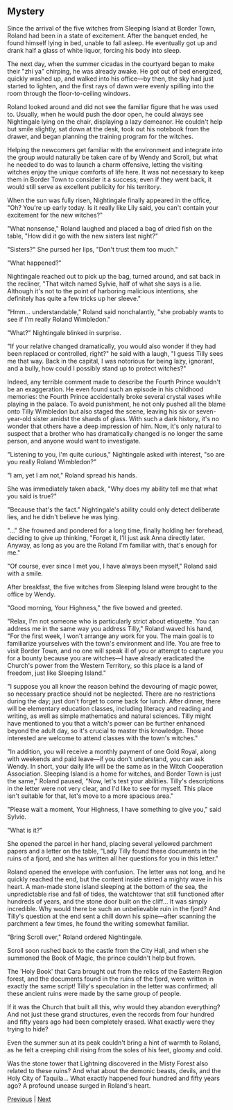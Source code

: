 ## Mystery
Since the arrival of the five witches from Sleeping Island at Border Town, Roland had been in a state of excitement. After the banquet ended, he found himself lying in bed, unable to fall asleep. He eventually got up and drank half a glass of white liquor, forcing his body into sleep.



The next day, when the summer cicadas in the courtyard began to make their "zhi ya" chirping, he was already awake. He got out of bed energized, quickly washed up, and walked into his office—by then, the sky had just started to lighten, and the first rays of dawn were evenly spilling into the room through the floor-to-ceiling windows.



Roland looked around and did not see the familiar figure that he was used to. Usually, when he would push the door open, he could always see Nightingale lying on the chair, displaying a lazy demeanor. He couldn't help but smile slightly, sat down at the desk, took out his notebook from the drawer, and began planning the training program for the witches.



Helping the newcomers get familiar with the environment and integrate into the group would naturally be taken care of by Wendy and Scroll, but what he needed to do was to launch a charm offensive, letting the visiting witches enjoy the unique comforts of life here. It was not necessary to keep them in Border Town to consider it a success; even if they went back, it would still serve as excellent publicity for his territory.



When the sun was fully risen, Nightingale finally appeared in the office, "Oh? You're up early today. Is it really like Lily said, you can't contain your excitement for the new witches?"



"What nonsense," Roland laughed and placed a bag of dried fish on the table, "How did it go with the new sisters last night?"



"Sisters?" She pursed her lips, "Don't trust them too much."



"What happened?"



Nightingale reached out to pick up the bag, turned around, and sat back in the recliner, "That witch named Sylvie, half of what she says is a lie. Although it's not to the point of harboring malicious intentions, she definitely has quite a few tricks up her sleeve."



"Hmm... understandable," Roland said nonchalantly, "she probably wants to see if I'm really Roland Wimbledon."

"What?" Nightingale blinked in surprise.

"If your relative changed dramatically, you would also wonder if they had been replaced or controlled, right?" he said with a laugh, "I guess Tilly sees me that way. Back in the capital, I was notorious for being lazy, ignorant, and a bully, how could I possibly stand up to protect witches?"

Indeed, any terrible comment made to describe the Fourth Prince wouldn't be an exaggeration. He even found such an episode in his childhood memories: the Fourth Prince accidentally broke several crystal vases while playing in the palace. To avoid punishment, he not only pushed all the blame onto Tilly Wimbledon but also staged the scene, leaving his six or seven-year-old sister amidst the shards of glass. With such a dark history, it's no wonder that others have a deep impression of him. Now, it's only natural to suspect that a brother who has dramatically changed is no longer the same person, and anyone would want to investigate.

"Listening to you, I'm quite curious," Nightingale asked with interest, "so are you really Roland Wimbledon?"

"I am, yet I am not," Roland spread his hands.

She was immediately taken aback, "Why does my ability tell me that what you said is true?"

"Because that's the fact." Nightingale's ability could only detect deliberate lies, and he didn't believe he was lying.

"..." She frowned and pondered for a long time, finally holding her forehead, deciding to give up thinking, "Forget it, I'll just ask Anna directly later. Anyway, as long as you are the Roland I'm familiar with, that's enough for me."



"Of course, ever since I met you, I have always been myself," Roland said with a smile.



After breakfast, the five witches from Sleeping Island were brought to the office by Wendy.



"Good morning, Your Highness," the five bowed and greeted.



"Relax, I'm not someone who is particularly strict about etiquette. You can address me in the same way you address Tilly," Roland waved his hand, "For the first week, I won't arrange any work for you. The main goal is to familiarize yourselves with the town's environment and life. You are free to visit Border Town, and no one will speak ill of you or attempt to capture you for a bounty because you are witches—I have already eradicated the Church's power from the Western Territory, so this place is a land of freedom, just like Sleeping Island."



"I suppose you all know the reason behind the devouring of magic power, so necessary practice should not be neglected. There are no restrictions during the day; just don't forget to come back for lunch. After dinner, there will be elementary education classes, including literacy and reading and writing, as well as simple mathematics and natural sciences. Tilly might have mentioned to you that a witch's power can be further enhanced beyond the adult day, so it's crucial to master this knowledge. Those interested are welcome to attend classes with the town's witches."



"In addition, you will receive a monthly payment of one Gold Royal, along with weekends and paid leave—if you don't understand, you can ask Wendy. In short, your daily life will be the same as in the Witch Cooperation Association. Sleeping Island is a home for witches, and Border Town is just the same," Roland paused, "Now, let's test your abilities. Tilly's descriptions in the letter were not very clear, and I'd like to see for myself. This place isn't suitable for that, let's move to a more spacious area."



"Please wait a moment, Your Highness, I have something to give you," said Sylvie.



"What is it?"



She opened the parcel in her hand, placing several yellowed parchment papers and a letter on the table, "Lady Tilly found these documents in the ruins of a fjord, and she has written all her questions for you in this letter."



Roland opened the envelope with confusion. The letter was not long, and he quickly reached the end, but the content inside stirred a mighty wave in his heart. A man-made stone island sleeping at the bottom of the sea, the unpredictable rise and fall of tides, the watchtower that still functioned after hundreds of years, and the stone door built on the cliff... It was simply incredible. Why would there be such an unbelievable ruin in the fjord? And Tilly's question at the end sent a chill down his spine—after scanning the parchment a few times, he found the writing somewhat familiar. 



"Bring Scroll over," Roland ordered Nightingale. 



Scroll soon rushed back to the castle from the City Hall, and when she summoned the Book of Magic, the prince couldn't help but frown. 



The 'Holy Book' that Cara brought out from the relics of the Eastern Region forest, and the documents found in the ruins of the fjord, were written in exactly the same script! Tilly's speculation in the letter was confirmed; all these ancient ruins were made by the same group of people. 



If it was the Church that built all this, why would they abandon everything? And not just these grand structures, even the records from four hundred and fifty years ago had been completely erased. What exactly were they trying to hide? 



Even the summer sun at its peak couldn't bring a hint of warmth to Roland, as he felt a creeping chill rising from the soles of his feet, gloomy and cold. 



Was the stone tower that Lightning discovered in the Misty Forest also related to these ruins? And what about the demonic beasts, devils, and the Holy City of Taquila... What exactly happened four hundred and fifty years ago? A profound unease surged in Roland's heart.





[Previous](CH0256.md) | [Next](CH0258.md)
